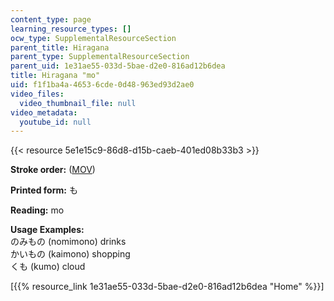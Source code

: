 ```yaml
---
content_type: page
learning_resource_types: []
ocw_type: SupplementalResourceSection
parent_title: Hiragana
parent_type: SupplementalResourceSection
parent_uid: 1e31ae55-033d-5bae-d2e0-816ad12b6dea
title: Hiragana "mo"
uid: f1f1ba4a-4653-6cde-0d48-963ed93d2ae0
video_files:
  video_thumbnail_file: null
video_metadata:
  youtube_id: null
---
```


{{< resource 5e1e15c9-86d8-d15b-caeb-401ed08b33b3 >}}

**Stroke order:** ([MOV](http://www.archive.org/download/MITRES21F.01S10_HIRAGANA_CHARACTERS/0466.mov))

**Printed form:** も

**Reading:** mo

**Usage Examples:**  
のみもの (nomimono) drinks  
かいもの (kaimono) shopping  
くも (kumo) cloud

  
\[{{% resource_link 1e31ae55-033d-5bae-d2e0-816ad12b6dea "Home" %}}\]